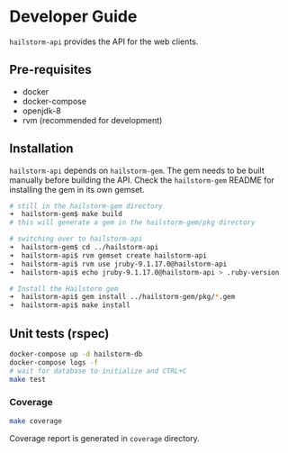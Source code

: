 # Developer Guide

``hailstorm-api`` provides the API for the web clients.

## Pre-requisites

- docker
- docker-compose
- openjdk-8
- rvm (recommended for development)

## Installation

``hailstorm-api`` depends on ``hailstorm-gem``. The gem needs to be built manually before building the API. Check the
``hailstorm-gem`` README for installing the gem in its own gemset.

```bash
# still in the hailstorm-gem directory
➜  hailstorm-gem$ make build
# this will generate a gem in the hailstorm-gem/pkg directory

# switching over to hailstorm-api
➜  hailstorm-gem$ cd ../hailstorm-api
➜  hailstorm-api$ rvm gemset create hailstorm-api
➜  hailstorm-api$ rvm use jruby-9.1.17.0@hailstorm-api
➜  hailstorm-api$ echo jruby-9.1.17.0@hailstorm-api > .ruby-version

# Install the Hailstorm gem
➜  hailstorm-api$ gem install ../hailstorm-gem/pkg/*.gem
➜  hailstorm-api$ make install
```

## Unit tests (rspec)

```bash
docker-compose up -d hailstorm-db
docker-compose logs -f
# wait for database to initialize and CTRL+C
make test
```
### Coverage

```bash
make coverage
```
Coverage report is generated in ``coverage`` directory.
